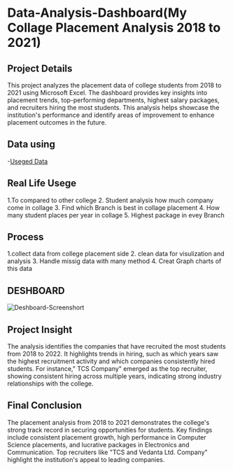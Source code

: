 # Data-Analysis-Dashboard(My Collage Placement Analysis 2018 to 2021)
## Project Details
This project analyzes the placement data of college students from 2018 to 2021 using Microsoft Excel. The dashboard provides key insights into placement trends, top-performing departments, highest salary packages, and recruiters hiring the most students. This analysis helps showcase the institution's performance and identify areas of improvement to enhance placement outcomes in the future.

 ## Data using 
 
 -<a href ="https://github.com/Arjunyadav170/Data-Analysis-Dashboard/blob/main/MBM%20Placement%20Analysis%20Charts.xlsx" >Useged Data </a>
 
## Real Life Usege
1.To compared to other college 
2. Student analysis how  much  company come in collage
3. Find which Branch is best in collage  placement 
4. How many student places per year in collage 
5. Highest package in evey Branch

## Process 

1.collect data from college placement side 
2. clean data for visulization and analysis
3. Handle missig data with many method
4. Creat Graph charts of this data

 ## DESHBOARD
 ![Deshboard-Screenshort](https://github.com/user-attachments/assets/fd9001a7-20a4-47d8-a704-3c55af3efc70)
 
  ## Project Insight
  The analysis identifies the companies that have recruited the most students from 2018 to 2022. It highlights trends in hiring, such as which years saw the highest recruitment activity and which companies consistently hired students. For instance," TCS Company" emerged as the top recruiter, showing consistent hiring across multiple years, indicating strong industry relationships with the college.
  
## Final Conclusion
The placement analysis from 2018 to 2021 demonstrates the college's strong track record in securing opportunities for students. Key findings include consistent placement growth, high performance in Computer Science placements, and lucrative packages in Electronics and Communication. Top recruiters like  "TCS and Vedanta Ltd. Company" highlight the institution's appeal to leading companies.
